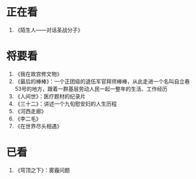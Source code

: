 # 正在看
1. 《陌生人——对话圣战分子》 

# 将要看
1. 《我在故宫修文物》
2. 《最后的棒棒》：一个正团级的退伍军官拜师棒棒，从此走进一个名叫自立巷53号的地方，跟着一群基层劳动人民一起一整年的生活、工作经历
3. 《人间世》：医疗题材的纪录片
4. 《三十二》：讲述一个九旬慰安妇的人生历程
5. 《河西走廊》
6. 《李二毛》
7. 《在世界尽头相遇》

# 已看
1. 《穹顶之下》：雾霾问题